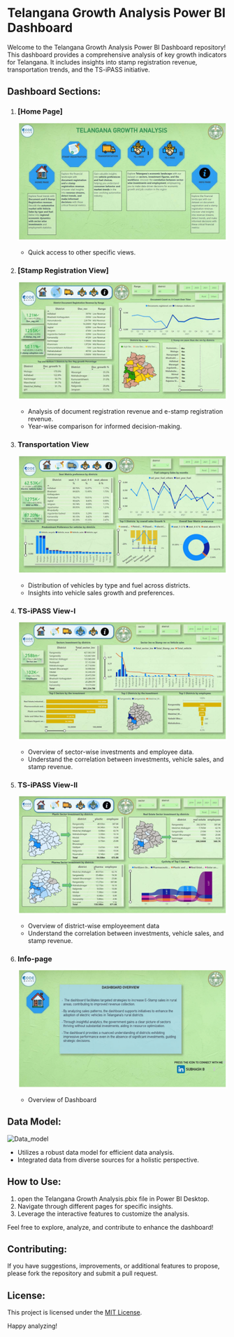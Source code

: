 # Telangana Growth Analysis Power BI Dashboard

Welcome to the Telangana Growth Analysis Power BI Dashboard repository! This dashboard provides a comprehensive analysis of key growth indicators for Telangana. It includes insights into stamp registration revenue, transportation trends, and the TS-iPASS initiative.

## Dashboard Sections:

1. ### [Home Page]
   ![Home_Page](dashboard_images/1.png)
   - Quick access to other specific views.

2. ### [Stamp Registration View]
   ![Stamp Registration View](dashboard_images/2.png)
   - Analysis of document registration revenue and e-stamp registration revenue.
   - Year-wise comparison for informed decision-making.

3. ### Transportation View
   ![Transportation View](dashboard_images/3.png)
   - Distribution of vehicles by type and fuel across districts.
   - Insights into vehicle sales growth and preferences.

4. ### TS-iPASS View-I
   ![TS-iPASS View-I](dashboard_images/4.png) 
   - Overview of sector-wise investments and employee data.
   - Understand the correlation between investments, vehicle sales, and stamp revenue.

5. ### TS-iPASS View-II
   ![TS-iPASS View-II](dashboard_images/5.png)
   - Overview of district-wise employeement data
   - Understand the correlation between investments, vehicle sales, and stamp revenue.

6. ### Info-page
   ![Info-page](dashboard_images/6.png)
   - Overview of Dashboard

## Data Model:
![Data_model](dashboard_images/data_model_(2).png)
- Utilizes a robust data model for efficient data analysis.
- Integrated data from diverse sources for a holistic perspective.

## How to Use:

1. open the Telangana Growth Analysis.pbix file in Power BI Desktop.
2. Navigate through different pages for specific insights.
3. Leverage the interactive features to customize the analysis.

Feel free to explore, analyze, and contribute to enhance the dashboard!

## Contributing:

If you have suggestions, improvements, or additional features to propose, please fork the repository and submit a pull request.

## License:

This project is licensed under the [MIT License](LICENSE).

Happy analyzing!
